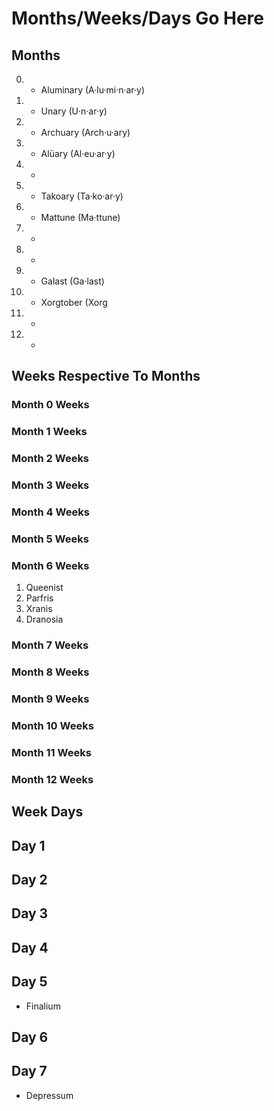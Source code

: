 # Months/Weeks/Days  Go Here

## Months
 0. - Aluminary (A·lu·mi·n·ar·y)
 1. - Unary (U·n·ar·y)
 2. - Archuary (Arch·u·ary)
 3. - Alüary (Al·eu·ar·y)
 4. -
 5. - Takoary (Ta·ko·ar·y)
 6. - Mattune (Ma·ttune)
 7. -
 8. -
 9. - Galast (Ga·last)
10. - Xorgtober (Xorg
11. -
12. -
## Weeks Respective To Months
### Month 0 Weeks
### Month 1 Weeks
### Month 2 Weeks
### Month 3 Weeks
### Month 4 Weeks
### Month 5 Weeks
### Month 6 Weeks
1. Queenist
2. Parfris
3. Xranis
4. Dranosia
### Month 7 Weeks
### Month 8 Weeks
### Month 9 Weeks
### Month 10 Weeks
### Month 11 Weeks
### Month 12 Weeks

## Week Days
## Day 1
## Day 2
## Day 3
## Day 4
## Day 5
* Finalium
## Day 6 
## Day 7
* Depressum
